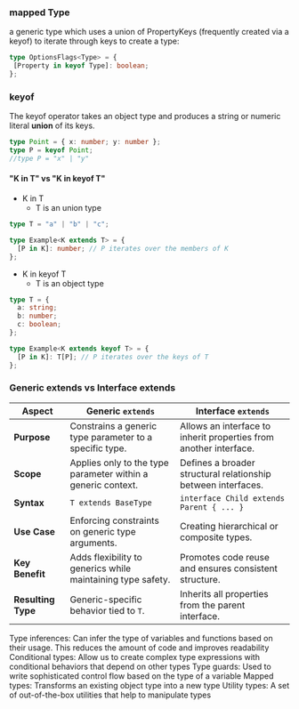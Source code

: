 ### mapped Type
 a generic type which uses a union of PropertyKeys (frequently created via a keyof) to iterate through keys to create a type:

 ```typescript
 type OptionsFlags<Type> = {
  [Property in keyof Type]: boolean;
};
 ```


### keyof
The keyof operator takes an object type and produces a string or numeric literal **union** of its keys. 
```typescript
type Point = { x: number; y: number };
type P = keyof Point;
//type P = "x" | "y"
```

#### "K in T" vs "K in keyof T"
- K in T
  - T is an union type
```typescript
type T = "a" | "b" | "c";

type Example<K extends T> = {
  [P in K]: number; // P iterates over the members of K
};

```


- K in keyof T
  - T is an object type

```typescript
type T = {
  a: string;
  b: number;
  c: boolean;
};

type Example<K extends keyof T> = {
  [P in K]: T[P]; // P iterates over the keys of T
};

```


### Generic extends vs Interface extends

| **Aspect**               | **Generic `extends`**                                     | **Interface `extends`**                                |
|--------------------------|----------------------------------------------------------|-------------------------------------------------------|
| **Purpose**              | Constrains a generic type parameter to a specific type.   | Allows an interface to inherit properties from another interface. |
| **Scope**                | Applies only to the type parameter within a generic context. | Defines a broader structural relationship between interfaces. |
| **Syntax**               | `T extends BaseType`                                      | `interface Child extends Parent { ... }`             |
| **Use Case**             | Enforcing constraints on generic type arguments.          | Creating hierarchical or composite types.            |
| **Key Benefit**          | Adds flexibility to generics while maintaining type safety. | Promotes code reuse and ensures consistent structure. |
| **Resulting Type**       | Generic-specific behavior tied to `T`.                    | Inherits all properties from the parent interface.   |


Type inferences: Can infer the type of variables and functions based on their usage. This reduces the amount of code and improves readability
Conditional types: Allow us to create complex type expressions with conditional behaviors that depend on other types
Type guards: Used to write sophisticated control flow based on the type of a variable
Mapped types: Transforms an existing object type into a new type
Utility types: A set of out-of-the-box utilities that help to manipulate types
